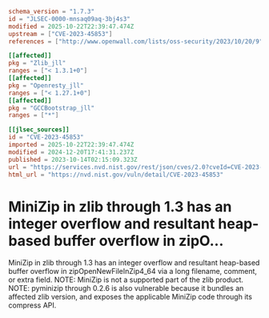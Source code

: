 ```toml
schema_version = "1.7.3"
id = "JLSEC-0000-mnsaq09aq-3bj4s3"
modified = 2025-10-22T22:39:47.474Z
upstream = ["CVE-2023-45853"]
references = ["http://www.openwall.com/lists/oss-security/2023/10/20/9", "http://www.openwall.com/lists/oss-security/2024/01/24/10", "https://chromium.googlesource.com/chromium/src/+/d709fb23806858847131027da95ef4c548813356", "https://chromium.googlesource.com/chromium/src/+/de29dd6c7151d3cd37cb4cf0036800ddfb1d8b61", "https://github.com/madler/zlib/blob/ac8f12c97d1afd9bafa9c710f827d40a407d3266/contrib/README.contrib#L1-L4", "https://github.com/madler/zlib/pull/843", "https://lists.debian.org/debian-lts-announce/2023/11/msg00026.html", "https://pypi.org/project/pyminizip/#history", "https://security.gentoo.org/glsa/202401-18", "https://security.netapp.com/advisory/ntap-20231130-0009/", "https://www.winimage.com/zLibDll/minizip.html", "http://www.openwall.com/lists/oss-security/2023/10/20/9", "http://www.openwall.com/lists/oss-security/2024/01/24/10", "https://chromium.googlesource.com/chromium/src/+/d709fb23806858847131027da95ef4c548813356", "https://chromium.googlesource.com/chromium/src/+/de29dd6c7151d3cd37cb4cf0036800ddfb1d8b61", "https://github.com/madler/zlib/blob/ac8f12c97d1afd9bafa9c710f827d40a407d3266/contrib/README.contrib#L1-L4", "https://github.com/madler/zlib/pull/843", "https://lists.debian.org/debian-lts-announce/2023/11/msg00026.html", "https://pypi.org/project/pyminizip/#history", "https://security.gentoo.org/glsa/202401-18", "https://security.netapp.com/advisory/ntap-20231130-0009/", "https://www.winimage.com/zLibDll/minizip.html"]

[[affected]]
pkg = "Zlib_jll"
ranges = ["< 1.3.1+0"]
[[affected]]
pkg = "Openresty_jll"
ranges = ["< 1.27.1+0"]
[[affected]]
pkg = "GCCBootstrap_jll"
ranges = ["*"]

[[jlsec_sources]]
id = "CVE-2023-45853"
imported = 2025-10-22T22:39:47.474Z
modified = 2024-12-20T17:41:31.237Z
published = 2023-10-14T02:15:09.323Z
url = "https://services.nvd.nist.gov/rest/json/cves/2.0?cveId=CVE-2023-45853"
html_url = "https://nvd.nist.gov/vuln/detail/CVE-2023-45853"
```

# MiniZip in zlib through 1.3 has an integer overflow and resultant heap-based buffer overflow in zipO...

MiniZip in zlib through 1.3 has an integer overflow and resultant heap-based buffer overflow in zipOpenNewFileInZip4_64 via a long filename, comment, or extra field. NOTE: MiniZip is not a supported part of the zlib product. NOTE: pyminizip through 0.2.6 is also vulnerable because it bundles an affected zlib version, and exposes the applicable MiniZip code through its compress API.

